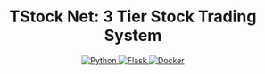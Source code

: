 <h1 align="center">
  <br>
    TStock Net: 3 Tier Stock Trading System
  <br>
</h1>

<p align="center"> 
  <a href="https://www.python.org/">
    <img src="https://img.shields.io/badge/-Python-3776AB?style=flat-square&logo=python&logoColor=white" alt="Python">
  </a>
  <a href="https://flask.palletsprojects.com/en/stable/">
    <img src="https://img.shields.io/badge/-Flask-white?style=flat-square&logo=flask&logoColor=000000" alt="Flask">
  </a>
  <a href="https://www.docker.com/">
    <img src="https://img.shields.io/badge/-Docker-2496ED?style=flat-square&logo=docker&logoColor=white" alt="Docker">
  </a>
</p>
